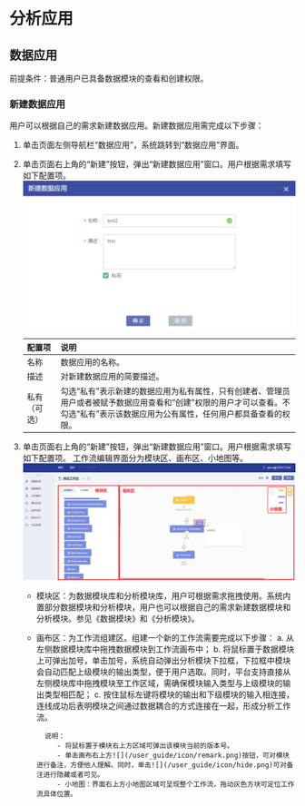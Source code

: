 # 分析应用
## 数据应用
前提条件：普通用户已具备数据模块的查看和创建权限。
### 新建数据应用
用户可以根据自己的需求新建数据应用。新建数据应用需完成以下步骤：
1. 单击页面左侧导航栏“数据应用”，系统跳转到“数据应用”界面。
2. 单击页面右上角的“新建”按钮，弹出“新建数据应用”窗口。用户根据需求填写如下配置项。
    ![](/user_guide/fig/fig_03.png)
    
    | 配置项 | 说明 |
    | :--- | :--- | 
    | 名称 | 数据应用的名称。 |
    | 描述 | 对新建数据应用的简要描述。 |
    | 私有（可选） | 勾选“私有”表示新建的数据应用为私有属性，只有创建者、管理员用户或者被赋予数据应用查看和“创建”权限的用户才可以查看。不勾选“私有”表示该数据应用为公有属性，任何用户都具备查看的权限。 |
3. 单击页面右上角的“新建”按钮，弹出“新建数据应用”窗口。用户根据需求填写如下配置项。
    工作流编辑界面分为模块区、画布区、小地图等。 
    ![](/user_guide/fig/fig_04.png)
    
    * 模块区：为数据模块库和分析模块库，用户可根据需求拖拽使用。系统内置部分数据模块和分析模块，用户也可以根据自己的需求新建数据模块和分析模块。参见《数据模块》和《分析模块》。
    * 画布区：为工作流组建区。组建一个新的工作流需要完成以下步骤：
        a. 从左侧数据模块库中拖拽数据模块到工作流画布中；
        b. 将鼠标置于数据模块上可弹出加号，单击加号，系统自动弹出分析模块下拉框，下拉框中模块会自动匹配上级模块的输出类型，便于用户选取。同时，平台支持直接从左侧模块库中拖拽模块至工作区域，需确保模块输入类型与上级模块的输出类型相匹配；
        c. 按住鼠标左键将模块的输出和下级模块的输入相连接，连线成功后表明模块之间通过数据耦合的方式连接在一起，形成分析工作流。
            
            说明：
               - 将鼠标置于模块右上方区域可弹出该模块当前的版本号。
               - 单击画布右上方![](/user_guide/icon/remark.png)按钮，可对模块进行备注，方便他人理解。同时，单击![](/user_guide/icon/hide.png)可对备注进行隐藏或者可见。
               - 小地图：界面右上方小地图区域可呈现整个工作流，拖动灰色方块可定位工作流具体位置。











